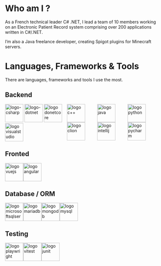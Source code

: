 <!-- https://docs.github.com/fr/get-started/writing-on-github/getting-started-with-writing-and-formatting-on-github/basic-writing-and-formatting-syntax --> 
# Who am I ? 
As a French technical leader C# .NET, I lead a team of 10 members working on an Electronic Patient Record system comprising over 200 applications written in C#/.NET.

I’m also a Java freelance developer, creating Spigot plugins for Minecraft servers.
# Languages, Frameworks & Tools
There are languages, frameworks and tools I use the most.

## Backend
<div style="display: flex;">
  <div id="csharp">
    <img src="../../../../devicons/devicon/blob/master/icons/csharp/csharp-original.svg" title="logo-csharp" alt="logo-csharp" width="60" height="60"/>
    <img src="../../../../devicons/devicon/blob/master/icons/dot-net/dot-net-original.svg" title="logo-dotnet" alt="logo-dotnet" width="60" height="60"/>
    <img src="../../../../devicons/devicon/blob/master/icons/dotnetcore/dotnetcore-original.svg" title="logo donetcore" alt="logo donetcore" width="60" height="60"/>
    <img src="../../../../devicons/devicon/blob/master/icons/visualstudio/visualstudio-original.svg" title="logo visualstudio" alt="logo visualstudio" width="60" height="60"/>
  </div>
  <div id="cpp">
    <img src="../../../../devicons/devicon/blob/master/icons/cplusplus/cplusplus-original.svg" title="logo c++" alt="logo c++" width="60" height="60"/>
    <img src="../../../../devicons/devicon/blob/master/icons/clion/clion-original.svg" title="logo clion" alt="logo clion" width="60" height="60"/>
  </div>
  <div id="java">
    <img src="../../../../devicons/devicon/blob/master/icons/java/java-original.svg" title="logo java" alt="logo java" width="60" height="60"/>
    <img src="../../../../devicons/devicon/blob/master/icons/intellij/intellij-original.svg" title="logo intellij" alt="logo intellij" width="60" height="60"/>
  </div id="Csharp">
  <div id="python">
    <img src="../../../../devicons/devicon/blob/master/icons/python/python-original.svg" title="logo python" alt="logo python" width="60" height="60"/>
    <img src="../../../../devicons/devicon/blob/master/icons/pycharm/pycharm-original.svg" title="logo pycharm" alt="logo pycharm" width="60" height="60"/>
  </div>
</div>

## Fronted
<div style="display: flex;">
 <img src="../../../../devicons/devicon/blob/master/icons/vuejs/vuejs-original.svg" title="logo vuejs" alt="logo vuejs" width="60" height="60"/>
 <img src="../../../../devicons/devicon/blob/master/icons/angular/angular-original.svg" title="logo angular" alt="logo angular" width="60" height="60"/>
</div>

## Database / ORM 
<div style="display: flex;">
 <img src="../../../../devicons/devicon/blob/master/icons/microsoftsqlserver/microsoftsqlserver-original.svg" title="logo microsoftsqlserver" alt="logo microsoftsqlserver" width="60" height="60"/>
 <img src="../../../../devicons/devicon/blob/master/icons/mariadb/mariadb-original.svg" title="logo mariadb" alt="logo mariadb" width="60" height="60"/>
 <img src="../../../../devicons/devicon/blob/master/icons/mongodb/mongodb-original.svg" title="logo mongodb" alt="logo mongodb" width="60" height="60"/>
 <img src="../../../../devicons/devicon/blob/master/icons/mysql/mysql-original.svg" title="logo mysql" alt="logo mysql" width="60" height="60"/>
</div>

## Testing 
<div style="display: flex;">
  <img src="../../../../devicons/devicon/blob/master/icons/playwright/playwright-original.svg" title="logo playwright" alt="logo playwright" width="60" height="60"/>
  <img src="../../../../devicons/devicon/blob/master/icons/vitest/vitest-original.svg" title="logo vitest" alt="logo vitest" width="60" height="60"/>
  <img src="../../../../devicons/devicon/blob/master/icons/junit/junit-original.svg" title="logo junit" alt="logo junit" width="60" height="60"/>
</div>
